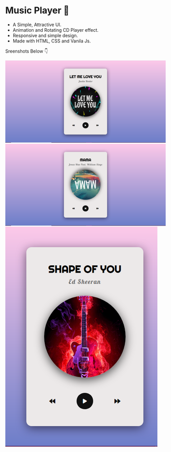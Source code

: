 # Music Player 🎵

- A Simple, Attractive UI.
- Animation and Rotating CD Player effect.
- Responsive and simple design.
- Made with HTML, CSS and Vanila Js.

Sreenshots Below 👇

![screenshot](https://github.com/blackcodding/Music-Player/blob/master/screenshot-1.PNG)
![screenshot](https://github.com/blackcodding/Music-Player/blob/master/screenshot-2.PNG)
![screenshot](https://github.com/blackcodding/Music-Player/blob/master/screenshot-3.PNG)
